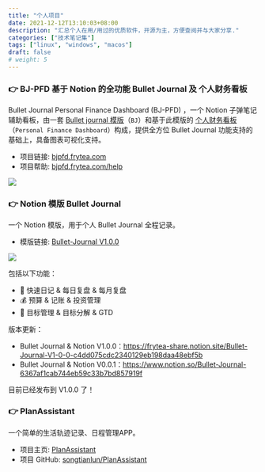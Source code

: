 ```yaml
---
title: "个人项目"
date: 2021-12-12T13:10:03+08:00
description: "汇总个人在用/用过的优质软件，开源为主，方便查阅并与大家分享."
categories: ["技术笔记集"]
tags: ["linux", "windows", "macos"]
draft: false
# weight: 5
---
```



### 👉 BJ-PFD 基于 Notion 的全功能 Bullet Journal 及 个人财务看板

Bullet Journal Personal Finance Dashboard (BJ-PFD) ，一个 Notion 子弹笔记辅助看板，由一套 [Bullet journal 模版](https://bjpfd.frytea.com/help/docs/tutoral-bj/intro)（`BJ`）和基于此模版的 [个人财务看板](https://bjpfd.frytea.com/help/docs/tutoral-pfd)（`Personal Finance Dashboard`）构成，提供全方位 Bullet Journal 功能支持的基础上，具备图表可视化支持。

- 项目链接: [bjpfd.frytea.com](https://bjpfd.frytea.com)
- 项目帮助: [bjpfd.frytea.com/help](https://bjpfd.frytea.com/help/)

![](https://imagehost-cdn.frytea.com/images/2021/09/10/2021-09-10-12.12.5671df52d28519e322.png)

### 👉 Notion 模版 Bullet Journal

一个 Notion 模版，用于个人 Bullet Journal 全程记录。

- 模版链接: [Bullet-Journal V1.0.0](https://www.notion.so/Bullet-Journal-6367af1cab744eb59c33b7bd857919f3)

![](https://imagehost-cdn.frytea.com/images/2021/07/09/2021-07-09-4.27.45cd70996af6424f4b.png)

包括以下功能：
- 📒 快速日记 & 每日复盘 & 每月复盘
- 💰 预算 & 记账 & 投资管理
- 🎯 目标管理 & 目标分解 & GTD

版本更新：

- Bullet Journal & Notion V1.0.0：https://frytea-share.notion.site/Bullet-Journal-V1-0-0-c4dd075cdc2340129eb198daa48ebf5b
- Bullet Journal & Notion V0.0.1：https://www.notion.so/Bullet-Journal-6367af1cab744eb59c33b7bd857919f

目前已经发布到 V1.0.0 了！


### 👉 PlanAssistant

一个简单的生活轨迹记录、日程管理APP。

- 项目主页: [PlanAssistant](https://dev.frytea.com/PlanAssistant/#/)
- 项目 GitHub: [songtianlun/PlanAssistant](https://github.com/songtianlun/PlanAssistant)
